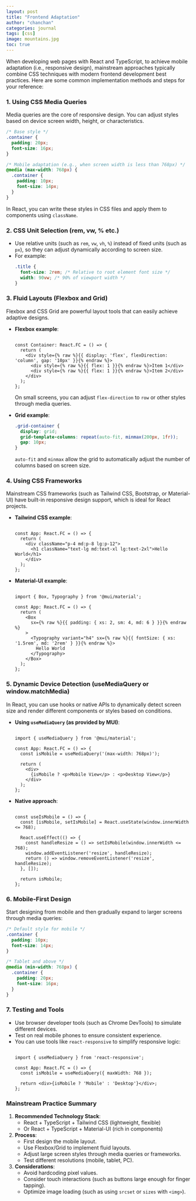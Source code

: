 ```yaml
---
layout: post
title: "Frontend Adaptation"
author: "chanchan"
categories: journal
tags: [css]
image: mountains.jpg
toc: true
---
```


When developing web pages with React and TypeScript, to achieve mobile adaptation (i.e., responsive design), mainstream approaches typically combine CSS techniques with modern frontend development best practices. Here are some common implementation methods and steps for your reference:

### 1. **Using CSS Media Queries**
Media queries are the core of responsive design. You can adjust styles based on device screen width, height, or characteristics.

```css
/* Base style */
.container {
  padding: 20px;
  font-size: 16px;
}

/* Mobile adaptation (e.g., when screen width is less than 768px) */
@media (max-width: 768px) {
  .container {
    padding: 10px;
    font-size: 14px;
  }
}
```

In React, you can write these styles in CSS files and apply them to components using `className`.

### 2. **CSS Unit Selection (rem, vw, % etc.)**
- Use relative units (such as `rem`, `vw`, `vh`, `%`) instead of fixed units (such as `px`), so they can adjust dynamically according to screen size.
- For example:
  ```css
  .title {
    font-size: 2rem; /* Relative to root element font size */
    width: 90vw; /* 90% of viewport width */
  }
  ```

### 3. **Fluid Layouts (Flexbox and Grid)**
Flexbox and CSS Grid are powerful layout tools that can easily achieve adaptive designs.
- **Flexbox example**:
  ```tsx
  
  const Container: React.FC = () => {
    return (
      <div style={% raw %}{{ display: 'flex', flexDirection: 'column', gap: '10px' }}{% endraw %}>
        <div style={% raw %}{{ flex: 1 }}{% endraw %}>Item 1</div>
        <div style={% raw %}{{ flex: 1 }}{% endraw %}>Item 2</div>
      </div>
    );
  };
  
  ```
  On small screens, you can adjust `flex-direction` to `row` or other styles through media queries.

- **Grid example**:
  ```css
  .grid-container {
    display: grid;
    grid-template-columns: repeat(auto-fit, minmax(200px, 1fr));
    gap: 10px;
  }
  ```
  `auto-fit` and `minmax` allow the grid to automatically adjust the number of columns based on screen size.

### 4. **Using CSS Frameworks**
Mainstream CSS frameworks (such as Tailwind CSS, Bootstrap, or Material-UI) have built-in responsive design support, which is ideal for React projects.
- **Tailwind CSS example**:
  ```tsx
  
  const App: React.FC = () => {
    return (
      <div className="p-4 md:p-8 lg:p-12">
        <h1 className="text-lg md:text-xl lg:text-2xl">Hello World</h1>
      </div>
    );
  };
  
  ```

- **Material-UI example**:
  ```tsx
  
  import { Box, Typography } from '@mui/material';

  const App: React.FC = () => {
    return (
      <Box 
        sx={% raw %}{{ padding: { xs: 2, sm: 4, md: 6 } }}{% endraw %}
      >
        <Typography variant="h4" sx={% raw %}{{ fontSize: { xs: '1.5rem', md: '2rem' } }}{% endraw %}>
          Hello World
        </Typography>
      </Box>
    );
  };
  
  ```

### 5. **Dynamic Device Detection (useMediaQuery or window.matchMedia)**
In React, you can use hooks or native APIs to dynamically detect screen size and render different components or styles based on conditions.
- **Using `useMediaQuery` (as provided by MUI)**:
  ```tsx
  
  import { useMediaQuery } from '@mui/material';

  const App: React.FC = () => {
    const isMobile = useMediaQuery('(max-width: 768px)');

    return (
      <div>
        {isMobile ? <p>Mobile View</p> : <p>Desktop View</p>}
      </div>
    );
  };
  
  ```

- **Native approach**:
  ```tsx
  
  const useIsMobile = () => {
    const [isMobile, setIsMobile] = React.useState(window.innerWidth <= 768);

    React.useEffect(() => {
      const handleResize = () => setIsMobile(window.innerWidth <= 768);
      window.addEventListener('resize', handleResize);
      return () => window.removeEventListener('resize', handleResize);
    }, []);

    return isMobile;
  };
  
  ```

### 6. **Mobile-First Design**
Start designing from mobile and then gradually expand to larger screens through media queries:
```css
/* Default style for mobile */
.container {
  padding: 10px;
  font-size: 14px;
}

/* Tablet and above */
@media (min-width: 768px) {
  .container {
    padding: 20px;
    font-size: 16px;
  }
}
```

### 7. **Testing and Tools**
- Use browser developer tools (such as Chrome DevTools) to simulate different devices.
- Test on real mobile phones to ensure consistent experience.
- You can use tools like `react-responsive` to simplify responsive logic:
  ```tsx
  
  import { useMediaQuery } from 'react-responsive';

  const App: React.FC = () => {
    const isMobile = useMediaQuery({ maxWidth: 768 });

    return <div>{isMobile ? 'Mobile' : 'Desktop'}</div>;
  };
  
  ```

### Mainstream Practice Summary
1. **Recommended Technology Stack**:
   - React + TypeScript + Tailwind CSS (lightweight, flexible)
   - Or React + TypeScript + Material-UI (rich in components)
2. **Process**:
   - First design the mobile layout.
   - Use Flexbox/Grid to implement fluid layouts.
   - Adjust large screen styles through media queries or frameworks.
   - Test different resolutions (mobile, tablet, PC).
3. **Considerations**:
   - Avoid hardcoding pixel values.
   - Consider touch interactions (such as buttons large enough for finger tapping).
   - Optimize image loading (such as using `srcset` or `sizes` with `<img>`).
